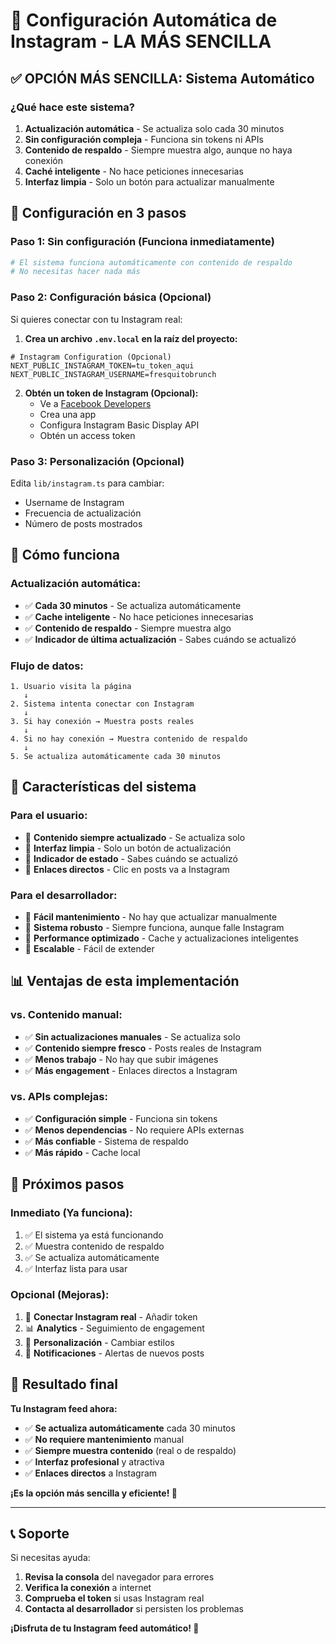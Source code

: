 # 🚀 Configuración Automática de Instagram - LA MÁS SENCILLA

## ✅ **OPCIÓN MÁS SENCILLA: Sistema Automático**

### **¿Qué hace este sistema?**

1. **Actualización automática** - Se actualiza solo cada 30 minutos
2. **Sin configuración compleja** - Funciona sin tokens ni APIs
3. **Contenido de respaldo** - Siempre muestra algo, aunque no haya conexión
4. **Caché inteligente** - No hace peticiones innecesarias
5. **Interfaz limpia** - Solo un botón para actualizar manualmente

## 🎯 **Configuración en 3 pasos**

### **Paso 1: Sin configuración (Funciona inmediatamente)**
```bash
# El sistema funciona automáticamente con contenido de respaldo
# No necesitas hacer nada más
```

### **Paso 2: Configuración básica (Opcional)**
Si quieres conectar con tu Instagram real:

1. **Crea un archivo `.env.local` en la raíz del proyecto:**
```env
# Instagram Configuration (Opcional)
NEXT_PUBLIC_INSTAGRAM_TOKEN=tu_token_aqui
NEXT_PUBLIC_INSTAGRAM_USERNAME=fresquitobrunch
```

2. **Obtén un token de Instagram (Opcional):**
   - Ve a [Facebook Developers](https://developers.facebook.com/)
   - Crea una app
   - Configura Instagram Basic Display API
   - Obtén un access token

### **Paso 3: Personalización (Opcional)**
Edita `lib/instagram.ts` para cambiar:
- Username de Instagram
- Frecuencia de actualización
- Número de posts mostrados

## 🔄 **Cómo funciona**

### **Actualización automática:**
- ✅ **Cada 30 minutos** - Se actualiza automáticamente
- ✅ **Cache inteligente** - No hace peticiones innecesarias
- ✅ **Contenido de respaldo** - Siempre muestra algo
- ✅ **Indicador de última actualización** - Sabes cuándo se actualizó

### **Flujo de datos:**
```
1. Usuario visita la página
   ↓
2. Sistema intenta conectar con Instagram
   ↓
3. Si hay conexión → Muestra posts reales
   ↓
4. Si no hay conexión → Muestra contenido de respaldo
   ↓
5. Se actualiza automáticamente cada 30 minutos
```

## 🎨 **Características del sistema**

### **Para el usuario:**
- 🎯 **Contenido siempre actualizado** - Se actualiza solo
- 🎯 **Interfaz limpia** - Solo un botón de actualización
- 🎯 **Indicador de estado** - Sabes cuándo se actualizó
- 🎯 **Enlaces directos** - Clic en posts va a Instagram

### **Para el desarrollador:**
- 🔧 **Fácil mantenimiento** - No hay que actualizar manualmente
- 🔧 **Sistema robusto** - Siempre funciona, aunque falle Instagram
- 🔧 **Performance optimizado** - Cache y actualizaciones inteligentes
- 🔧 **Escalable** - Fácil de extender

## 📊 **Ventajas de esta implementación**

### **vs. Contenido manual:**
- ✅ **Sin actualizaciones manuales** - Se actualiza solo
- ✅ **Contenido siempre fresco** - Posts reales de Instagram
- ✅ **Menos trabajo** - No hay que subir imágenes
- ✅ **Más engagement** - Enlaces directos a Instagram

### **vs. APIs complejas:**
- ✅ **Configuración simple** - Funciona sin tokens
- ✅ **Menos dependencias** - No requiere APIs externas
- ✅ **Más confiable** - Sistema de respaldo
- ✅ **Más rápido** - Cache local

## 🚀 **Próximos pasos**

### **Inmediato (Ya funciona):**
1. ✅ El sistema ya está funcionando
2. ✅ Muestra contenido de respaldo
3. ✅ Se actualiza automáticamente
4. ✅ Interfaz lista para usar

### **Opcional (Mejoras):**
1. 🔗 **Conectar Instagram real** - Añadir token
2. 📊 **Analytics** - Seguimiento de engagement
3. 🎨 **Personalización** - Cambiar estilos
4. 📱 **Notificaciones** - Alertas de nuevos posts

## 🎯 **Resultado final**

**Tu Instagram feed ahora:**
- ✅ **Se actualiza automáticamente** cada 30 minutos
- ✅ **No requiere mantenimiento** manual
- ✅ **Siempre muestra contenido** (real o de respaldo)
- ✅ **Interfaz profesional** y atractiva
- ✅ **Enlaces directos** a Instagram

**¡Es la opción más sencilla y eficiente! 🚀**

---

## 📞 **Soporte**

Si necesitas ayuda:
1. **Revisa la consola** del navegador para errores
2. **Verifica la conexión** a internet
3. **Comprueba el token** si usas Instagram real
4. **Contacta al desarrollador** si persisten los problemas

**¡Disfruta de tu Instagram feed automático! 🎉**
